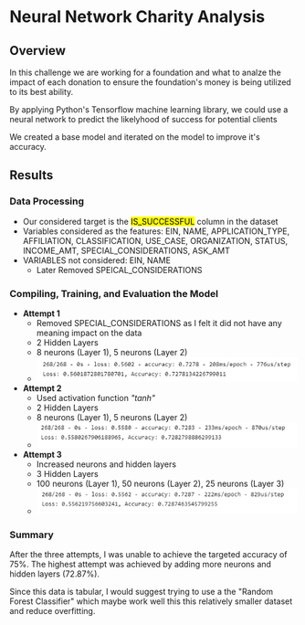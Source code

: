 # Neural Network Charity Analysis 
## Overview 
In this challenge we are working for a foundation and what to analze the impact of each donation to ensure the foundation's money is being utilized to its best ability. 

By applying Python's Tensorflow machine learning library, we could use a neural network to predict the likelyhood of success for potential clients 

We created a base model and iterated on the model to improve it's accuracy. 

## Results 
### Data Processing
- Our considered target is the <mark>IS_SUCCESSFUL</mark> column in the dataset
- Variables considered as the features: EIN, NAME, APPLICATION_TYPE, AFFILIATION, CLASSIFICATION, USE_CASE, ORGANIZATION, STATUS, INCOME_AMT, SPECIAL_CONSIDERATIONS, ASK_AMT
- VARIABLES not considered: EIN, NAME
    - Later Removed SPEICAL_CONSIDERATIONS

### Compiling, Training, and Evaluation the Model 
- **Attempt 1**
    - Removed SPECIAL_CONSIDERATIONS as I felt it did not have any meaning impact on the data
    - 2 Hidden Layers
    - 8 neurons (Layer 1), 5 neurons (Layer 2)
    - ![attempt1](attempt1.png)
- **Attempt 2**
    - Used activation function *"tanh"*
    - 2 Hidden Layers
    - 8 neurons (Layer 1), 5 neurons (Layer 2)
    - ![attempt2](attempt2.png)
- **Attempt 3**
    - Increased neurons and hidden layers
    - 3 Hidden Layers
    - 100 neurons (Layer 1), 50 neurons (Layer 2), 25 neurons (Layer 3)
    - ![attempt3](attempt3.png)

### Summary
After the three attempts, I was unable to achieve the targeted accuracy of 75%. The highest attempt was achieved by adding more neurons and hidden layers (72.87%).

Since this data is tabular, I would suggest trying to use a the "Random Forest Classifier" which maybe work well this this relatively smaller dataset and reduce overfitting. 


